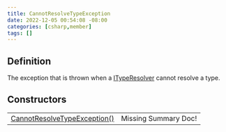 ```yaml
---
title: CannotResolveTypeException
date: 2022-12-05 00:54:08 -08:00
categories: [csharp,member]
tags: []
---
```


## Definition

The exception that is thrown when a <a href='/posts/csharp.member.entitydb.common.typeresolvers.ityperesolver/'>ITypeResolver</a> cannot resolve a type.

## Constructors
<table><tr><td><!--/posts/csharp.member.entitydb.common.exceptions.cannotresolvetypeexception-.ctor#.../--><a href='#'>CannotResolveTypeException()</a></td><td>Missing Summary Doc!</td></tr></table>
